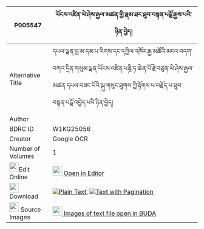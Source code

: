 |P005547|ཡོངས་འཛིན་ཡེ་ཤེས་རྒྱལ་མཚན་གྱི་རྣམ་ཐར་ཐུབ་བསྟན་པདྨོ་རྒྱས་པའི་ཉིན་བྱེད། 
| --- | --- 
|Alternative Title |དཔལ་ལྡན་བླ་མ་དམ་པ་རིགས་དང་དཀྱིལ་འཁོར་རྒྱ་མཚོའི་མངའ་བདག་བཀའ་དྲིན་གསུམ་ལྡན་ཡོངས་འཛིན་པཎྜི་ཏ་ཆེན་པོ་རྗེ་བཙུན་ཡེ་ཤེས་རྒྱལ་མཚན་དཔལ་བཟང་པོའི་སྐུ་གསུང་ཐུགས་ཀྱི་རྟོགས་པ་བརྗོད་པ་ཐུབ་བསྟན་པདྨོ་འབྱེད་པའི་ཉིན་བྱེད།
|Author | 
|BDRC ID | W1KG25056
|Creator | Google OCR
|Number of Volumes| 1
|<img width="25" src="https://img.icons8.com/color/25/000000/edit-property.png">Edit Online| [<img width="25" src="https://avatars.githubusercontent.com/u/45091458?s=200&v=4"> Open in Editor](http://editor.openpecha.org/P005547)
|<img width="25" src="https://img.icons8.com/fluent/48/000000/download-2.png"/>  Download | [![](https://img.icons8.com/color/20/000000/txt.png)Plain Text](https://github.com/Openpecha/P005547/releases/download/v1/yongdzin_yeshe_gyaltsen_gyi_na_plain_P005547.zip), [![](https://img.icons8.com/color/20/000000/txt.png)Text with Pagination](https://github.com/Openpecha/P005547/releases/download/v1/yongdzin_yeshe_gyaltsen_gyi_na_pages_P005547.zip)
|<img width="25" src="https://img.icons8.com/plasticine/100/000000/pictures-folder.png"/>  Source Images | [<img width="25" src="https://library.bdrc.io/icons/BUDA-small.svg"> Images of text file open in BUDA](https://library.bdrc.io/show/bdr:W1KG25056)
